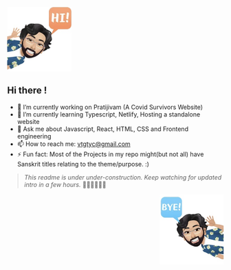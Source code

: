 <img src="https://github.com/k-vikram/k-vikram/blob/master/Avatars/hi.png" alt="sayhi" width="150"/>
  
## Hi there ! 
  
- 🔭 I’m currently working on Pratijivam (A Covid Survivors Website)
- 🌱 I’m currently learning Typescript, Netlify, Hosting a standalone website
- 💬 Ask me about Javascript, React, HTML, CSS and Frontend engineering
- 📫 How to reach me: vtgtyc@gmail.com
- ⚡ Fun fact: Most of the Projects in my repo might(but not all) have Sanskrit titles relating to the
theme/purpose.
:)

> _This readme is under under-construction. Keep watching for updated intro in a few hours._ 🌱🌱🌱🌱🌱🌱


<img src="https://github.com/k-vikram/k-vikram/blob/master/Avatars/bye.png" alt="saybye" width="150" align="right"/>
